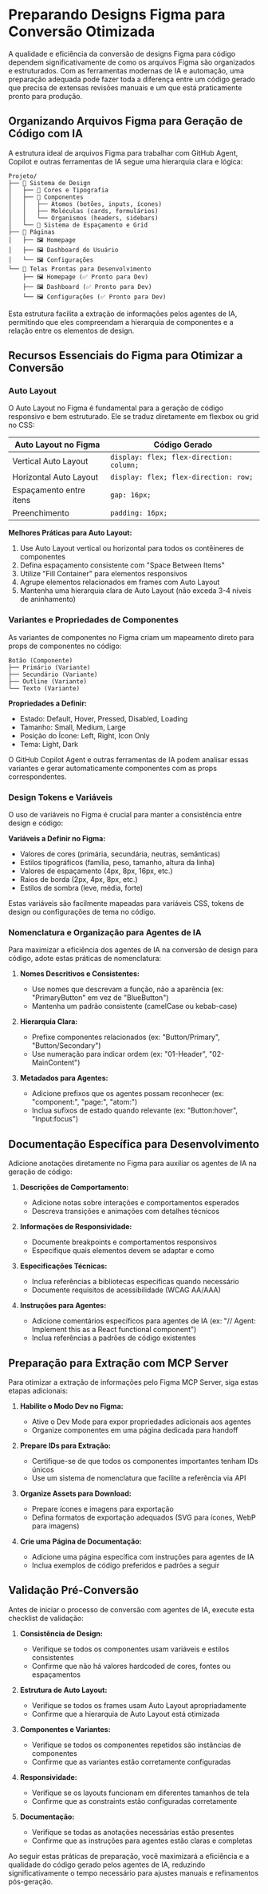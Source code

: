 # Preparando Designs Figma para Conversão Otimizada

A qualidade e eficiência da conversão de designs Figma para código dependem significativamente de como os arquivos Figma são organizados e estruturados. Com as ferramentas modernas de IA e automação, uma preparação adequada pode fazer toda a diferença entre um código gerado que precisa de extensas revisões manuais e um que está praticamente pronto para produção.

## Organizando Arquivos Figma para Geração de Código com IA

A estrutura ideal de arquivos Figma para trabalhar com GitHub Agent, Copilot e outras ferramentas de IA segue uma hierarquia clara e lógica:

```
Projeto/
├── 📄 Sistema de Design
│   ├── 🎨 Cores e Tipografia
│   ├── 🧩 Componentes
│   │   ├── Átomos (botões, inputs, ícones)
│   │   ├── Moléculas (cards, formulários)
│   │   └── Organismos (headers, sidebars)
│   └── 📐 Sistema de Espaçamento e Grid
├── 📄 Páginas
│   ├── 🖼️ Homepage
│   ├── 🖼️ Dashboard do Usuário
│   └── 🖼️ Configurações
└── 📄 Telas Prontas para Desenvolvimento
    ├── 🖼️ Homepage (✅ Pronto para Dev)
    ├── 🖼️ Dashboard (✅ Pronto para Dev)
    └── 🖼️ Configurações (✅ Pronto para Dev)
```

Esta estrutura facilita a extração de informações pelos agentes de IA, permitindo que eles compreendam a hierarquia de componentes e a relação entre os elementos de design.

## Recursos Essenciais do Figma para Otimizar a Conversão

### Auto Layout

O Auto Layout no Figma é fundamental para a geração de código responsivo e bem estruturado. Ele se traduz diretamente em flexbox ou grid no CSS:

Auto Layout no Figma | Código Gerado
--- | ---
Vertical Auto Layout | `display: flex; flex-direction: column;`
Horizontal Auto Layout | `display: flex; flex-direction: row;`
Espaçamento entre itens | `gap: 16px;`
Preenchimento | `padding: 16px;`

**Melhores Práticas para Auto Layout:**

1. Use Auto Layout vertical ou horizontal para todos os contêineres de componentes
2. Defina espaçamento consistente com "Space Between Items"
3. Utilize "Fill Container" para elementos responsivos
4. Agrupe elementos relacionados em frames com Auto Layout
5. Mantenha uma hierarquia clara de Auto Layout (não exceda 3-4 níveis de aninhamento)

### Variantes e Propriedades de Componentes

As variantes de componentes no Figma criam um mapeamento direto para props de componentes no código:

```
Botão (Componente)
├── Primário (Variante)
├── Secundário (Variante)
├── Outline (Variante)
└── Texto (Variante)
```

**Propriedades a Definir:**
- Estado: Default, Hover, Pressed, Disabled, Loading
- Tamanho: Small, Medium, Large
- Posição do Ícone: Left, Right, Icon Only
- Tema: Light, Dark

O GitHub Copilot Agent e outras ferramentas de IA podem analisar essas variantes e gerar automaticamente componentes com as props correspondentes.

### Design Tokens e Variáveis

O uso de variáveis no Figma é crucial para manter a consistência entre design e código:

**Variáveis a Definir no Figma:**
- Valores de cores (primária, secundária, neutras, semânticas)
- Estilos tipográficos (família, peso, tamanho, altura da linha)
- Valores de espaçamento (4px, 8px, 16px, etc.)
- Raios de borda (2px, 4px, 8px, etc.)
- Estilos de sombra (leve, média, forte)

Estas variáveis são facilmente mapeadas para variáveis CSS, tokens de design ou configurações de tema no código.

### Nomenclatura e Organização para Agentes de IA

Para maximizar a eficiência dos agentes de IA na conversão de design para código, adote estas práticas de nomenclatura:

1. **Nomes Descritivos e Consistentes:**
   - Use nomes que descrevam a função, não a aparência (ex: "PrimaryButton" em vez de "BlueButton")
   - Mantenha um padrão consistente (camelCase ou kebab-case)

2. **Hierarquia Clara:**
   - Prefixe componentes relacionados (ex: "Button/Primary", "Button/Secondary")
   - Use numeração para indicar ordem (ex: "01-Header", "02-MainContent")

3. **Metadados para Agentes:**
   - Adicione prefixos que os agentes possam reconhecer (ex: "component:", "page:", "atom:")
   - Inclua sufixos de estado quando relevante (ex: "Button:hover", "Input:focus")

## Documentação Específica para Desenvolvimento

Adicione anotações diretamente no Figma para auxiliar os agentes de IA na geração de código:

1. **Descrições de Comportamento:**
   - Adicione notas sobre interações e comportamentos esperados
   - Descreva transições e animações com detalhes técnicos

2. **Informações de Responsividade:**
   - Documente breakpoints e comportamentos responsivos
   - Especifique quais elementos devem se adaptar e como

3. **Especificações Técnicas:**
   - Inclua referências a bibliotecas específicas quando necessário
   - Documente requisitos de acessibilidade (WCAG AA/AAA)

4. **Instruções para Agentes:**
   - Adicione comentários específicos para agentes de IA (ex: "// Agent: Implement this as a React functional component")
   - Inclua referências a padrões de código existentes

## Preparação para Extração com MCP Server

Para otimizar a extração de informações pelo Figma MCP Server, siga estas etapas adicionais:

1. **Habilite o Modo Dev no Figma:**
   - Ative o Dev Mode para expor propriedades adicionais aos agentes
   - Organize componentes em uma página dedicada para handoff

2. **Prepare IDs para Extração:**
   - Certifique-se de que todos os componentes importantes tenham IDs únicos
   - Use um sistema de nomenclatura que facilite a referência via API

3. **Organize Assets para Download:**
   - Prepare ícones e imagens para exportação
   - Defina formatos de exportação adequados (SVG para ícones, WebP para imagens)

4. **Crie uma Página de Documentação:**
   - Adicione uma página específica com instruções para agentes de IA
   - Inclua exemplos de código preferidos e padrões a seguir

## Validação Pré-Conversão

Antes de iniciar o processo de conversão com agentes de IA, execute esta checklist de validação:

1. **Consistência de Design:**
   - Verifique se todos os componentes usam variáveis e estilos consistentes
   - Confirme que não há valores hardcoded de cores, fontes ou espaçamentos

2. **Estrutura de Auto Layout:**
   - Verifique se todos os frames usam Auto Layout apropriadamente
   - Confirme que a hierarquia de Auto Layout está otimizada

3. **Componentes e Variantes:**
   - Verifique se todos os componentes repetidos são instâncias de componentes
   - Confirme que as variantes estão corretamente configuradas

4. **Responsividade:**
   - Verifique se os layouts funcionam em diferentes tamanhos de tela
   - Confirme que as constraints estão configuradas corretamente

5. **Documentação:**
   - Verifique se todas as anotações necessárias estão presentes
   - Confirme que as instruções para agentes estão claras e completas

Ao seguir estas práticas de preparação, você maximizará a eficiência e a qualidade do código gerado pelos agentes de IA, reduzindo significativamente o tempo necessário para ajustes manuais e refinamentos pós-geração.
